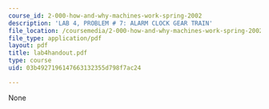 ```yaml
---
course_id: 2-000-how-and-why-machines-work-spring-2002
description: 'LAB 4, PROBLEM # 7: ALARM CLOCK GEAR TRAIN'
file_location: /coursemedia/2-000-how-and-why-machines-work-spring-2002/03b4927196147663132355d798f7ac24_lab4handout.pdf
file_type: application/pdf
layout: pdf
title: lab4handout.pdf
type: course
uid: 03b4927196147663132355d798f7ac24

---
```

None